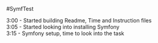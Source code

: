 #SymfTest

3:00 - Started building Readme, Time and Instruction files  
3:05 - Started looking into installing Symfony  
3:15 - Symfony setup, time to look into the task 